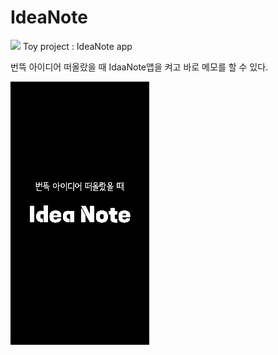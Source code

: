 # IdeaNote
<img src="https://img.shields.io/badge/Android-3DDC84?style=for-the-badge&logo=Android">
Toy project : IdeaNote app

번뜩 아이디어 떠올랐을 때 IdaaNote앱을 켜고 바로 메모를 할 수 있다.

<img src="./img/splash.png">
